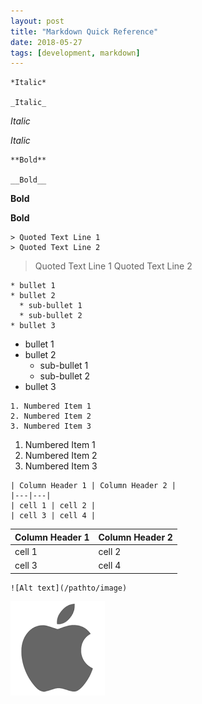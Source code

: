 ```yaml
---
layout: post
title: "Markdown Quick Reference"
date: 2018-05-27
tags: [development, markdown]
---
```


```
*Italic*

_Italic_
```
*Italic*

_Italic_

```
**Bold**

__Bold__
```
**Bold**

__Bold__

```
> Quoted Text Line 1
> Quoted Text Line 2
```
> Quoted Text Line 1
> Quoted Text Line 2

```
* bullet 1
* bullet 2
  * sub-bullet 1
  * sub-bullet 2
* bullet 3
```
* bullet 1
* bullet 2
  * sub-bullet 1
  * sub-bullet 2
* bullet 3

```
1. Numbered Item 1
2. Numbered Item 2
3. Numbered Item 3
```
1. Numbered Item 1
2. Numbered Item 2
3. Numbered Item 3

```
| Column Header 1 | Column Header 2 |
|---|---|
| cell 1 | cell 2 |
| cell 3 | cell 4 |
```
| Column Header 1 | Column Header 2 |
|---|---|
| cell 1 | cell 2 |
| cell 3 | cell 4 |



```
![Alt text](/pathto/image)
```
![Alt text](/images/download.png)

